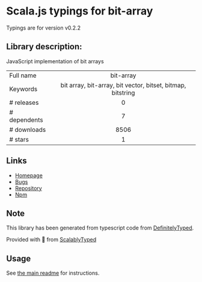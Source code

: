 
# Scala.js typings for bit-array

Typings are for version v0.2.2

## Library description:
JavaScript implementation of bit arrays

|                    |                 |
| ------------------ | :-------------: |
| Full name          | bit-array |
| Keywords           | bit array, bit-array, bit vector, bitset, bitmap, bitstring |
| # releases         | 0 |
| # dependents       | 7 |
| # downloads        | 8506 |
| # stars            | 1 |

## Links
- [Homepage](https://github.com/bramstein/bit-array#readme)
- [Bugs](https://github.com/bramstein/bit-array/issues)
- [Repository](https://github.com/bramstein/bit-array)
- [Npm](https://www.npmjs.com/package/bit-array)
    


## Note
This library has been generated from typescript code from [DefinitelyTyped](https://definitelytyped.org).

Provided with :purple_heart: from [ScalablyTyped](https://github.com/oyvindberg/ScalablyTyped)

## Usage
See [the main readme](../../readme.md) for instructions.


